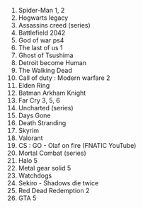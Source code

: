 1. Spider-Man 1, 2
2. Hogwarts legacy
3. Assassins creed (series)
4. Battlefield 2042
5. God of war ps4
6. The last of us 1
7. Ghost of Tsushima
8. Detroit become Human
9. The Walking Dead
10. Call of duty : Modern warfare 2
11. Elden Ring
12. Batman Arkham Knight
13. Far Cry 3, 5, 6
14. Uncharted (series)
15. Days Gone
16. Death Stranding
17. Skyrim
18. Valorant
19. CS : GO - Olaf on fire (FNATIC YouTube)
20. Mortal Combat (series)
21. Halo 5
22. Metal gear solid 5
23. Watchdogs
24. Sekiro - Shadows die twice
25. Red Dead Redemption 2
26. GTA 5
